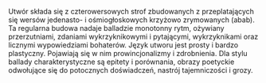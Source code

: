 Utwór składa się z czterowersowych strof zbudowanych z przeplatających się wersów jedenasto- i ośmiogłoskowych krzyżowo zrymowanych (abab). Ta regularna budowa nadaje balladzie monotonny rytm, ożywiany przerzutniami, zdaniami wykrzyknikowymi i pytającymi, wykrzyknikami oraz licznymi wypowiedziami bohaterów. Język utworu jest prosty i bardzo plastyczny. Pojawiają się w nim prowincjonalizmy i zdrobnienia. Dla stylu ballady charakterystyczne są epitety i porównania, obrazy poetyckie odwołujące się do potocznych doświadczeń, nastrój tajemniczości i grozy.